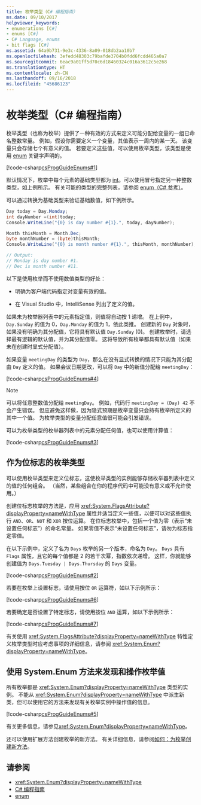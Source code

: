 ```yaml
---
title: 枚举类型（C# 编程指南）
ms.date: 09/10/2017
helpviewer_keywords:
- enumerations [C#]
- enums [C#]
- C# Language, enums
- bit flags [C#]
ms.assetid: 64a9b731-9e3c-4336-8a09-018db2aa10b7
ms.openlocfilehash: 3efedd48303c79bafde3704b0fdd6fcdd465a0a7
ms.sourcegitcommit: 6eac9a01ff5d70c6d18460324c016a3612c5e268
ms.translationtype: HT
ms.contentlocale: zh-CN
ms.lasthandoff: 09/16/2018
ms.locfileid: "45686123"
---
```

# <a name="enumeration-types-c-programming-guide"></a>枚举类型（C# 编程指南）

枚举类型（也称为枚举）提供了一种有效的方式来定义可能分配给变量的一组已命名整数常量。 例如，假设你需要定义一个变量，其值表示一周内的某一天。 该变量只会存储七个有意义的值。 若要定义这些值，可以使用枚举类型，该类型是使用 [enum](../../csharp/language-reference/keywords/enum.md) 关键字声明的。

[!code-csharp[csProgGuideEnums#1](../../../samples/snippets/csharp/VS_Snippets_VBCSharp/csProgGuideEnums/CS/Enums.cs#1)]

默认情况下，枚举中每个元素的基础类型都为 [int](../../csharp/language-reference/keywords/int.md)。可以使用冒号指定另一种整数类型，如上例所示。 有关可能的类型的完整列表，请参阅 [enum（C# 参考）](../../csharp/language-reference/keywords/enum.md)。

可以通过转换为基础类型来验证基础数值，如下例所示。

```csharp
Day today = Day.Monday;
int dayNumber =(int)today;
Console.WriteLine("{0} is day number #{1}.", today, dayNumber);

Month thisMonth = Month.Dec;
byte monthNumber = (byte)thisMonth;
Console.WriteLine("{0} is month number #{1}.", thisMonth, monthNumber);

// Output:
// Monday is day number #1.
// Dec is month number #11.
```

以下是使用枚举而不使用数值类型的好处：

- 明确为客户端代码指定对变量有效的值。

- 在 Visual Studio 中，IntelliSense 列出了定义的值。

如果未为枚举器列表中的元素指定值，则值将自动按 1 递增。 在上例中，`Day.Sunday` 的值为 0，`Day.Monday` 的值为 1，依此类推。 创建新的 `Day` 对象时，如果没有明确为其分配值，它将具有默认值 `Day.Sunday` (0)。 创建枚举时，请选择最有逻辑的默认值，并为其分配值零。 这将导致所有枚举都具有默认值（如果未在创建时显式分配值）。

如果变量 `meetingDay` 的类型为 `Day`，那么在没有显式转换的情况下只能为其分配由 `Day` 定义的值。 如果会议日期更改，可以将 `Day` 中的新值分配给 `meetingDay`：

[!code-csharp[csProgGuideEnums#4](../../../samples/snippets/csharp/VS_Snippets_VBCSharp/csProgGuideEnums/CS/Enums.cs#4)]

> [!NOTE]
> 可以将任意整数值分配给 `meetingDay`。 例如，代码行 `meetingDay = (Day) 42` 不会产生错误。 但应避免这样做，因为隐式预期是枚举变量只会持有枚举所定义的其中一个值。 为枚举类型的变量分配任意值很可能会引发错误。

可以为枚举类型的枚举器列表中的元素分配任何值，也可以使用计算值：

[!code-csharp[csProgGuideEnums#3](../../../samples/snippets/csharp/VS_Snippets_VBCSharp/csProgGuideEnums/CS/Enums.cs#3)]

## <a name="enumeration-types-as-bit-flags"></a>作为位标志的枚举类型

可以使用枚举类型来定义位标志，这使枚举类型的实例能够存储枚举器列表中定义的值的任何组合。 （当然，某些组合在你的程序代码中可能没有意义或不允许使用。）

创建位标志枚举的方法是，应用 <xref:System.FlagsAttribute?displayProperty=nameWithType> 属性并适当定义一些值，以便可以对这些值执行 `AND`、`OR`、`NOT` 和 `XOR` 按位运算。 在位标志枚举中，包括一个值为零（表示“未设置任何标志”）的命名常量。 如果零值不表示“未设置任何标志”，请勿为标志指定零值。

在以下示例中，定义了名为 `Days` 枚举的另一个版本，命名为 `Day`。 `Days` 具有 `Flags` 属性，且它的每个值都是 2 的若干次幂，指数依次递增。 这样，你就能够创建值为 `Days.Tuesday | Days.Thursday` 的 `Days` 变量。

[!code-csharp[csProgGuideEnums#2](../../../samples/snippets/csharp/VS_Snippets_VBCSharp/csProgGuideEnums/CS/Enums.cs#2)]

若要在枚举上设置标志，请使用按位 `OR` 运算符，如以下示例所示：

[!code-csharp[csProgGuideEnums#6](../../../samples/snippets/csharp/VS_Snippets_VBCSharp/csProgGuideEnums/CS/Enums.cs#6)]

若要确定是否设置了特定标志，请使用按位 `AND` 运算，如以下示例所示：

[!code-csharp[csProgGuideEnums#7](../../../samples/snippets/csharp/VS_Snippets_VBCSharp/csProgGuideEnums/CS/Enums.cs#7)]

有关使用 <xref:System.FlagsAttribute?displayProperty=nameWithType> 特性定义枚举类型时应考虑事项的详细信息，请参阅 <xref:System.Enum?displayProperty=nameWithType>。

## <a name="using-the-systemenum-methods-to-discover-and-manipulate-enum-values"></a>使用 System.Enum 方法来发现和操作枚举值

所有枚举都是 <xref:System.Enum?displayProperty=nameWithType> 类型的实例。 不能从 <xref:System.Enum?displayProperty=nameWithType> 中派生新类，但可以使用它的方法来发现有关枚举实例中操作值的信息。

[!code-csharp[csProgGuideEnums#5](../../../samples/snippets/csharp/VS_Snippets_VBCSharp/csProgGuideEnums/CS/Enums.cs#5)]

有关更多信息，请参见<xref:System.Enum?displayProperty=nameWithType>。

还可以使用扩展方法创建枚举的新方法。 有关详细信息，请参阅[如何：为枚举创建新方法](../../csharp/programming-guide/classes-and-structs/how-to-create-a-new-method-for-an-enumeration.md)。

## <a name="see-also"></a>请参阅

- <xref:System.Enum?displayProperty=nameWithType>  
- [C# 编程指南](../../csharp/programming-guide/index.md)  
- [enum](../../csharp/language-reference/keywords/enum.md)
